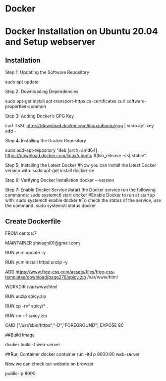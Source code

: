 # Docker
# Docker Installation on Ubuntu 20.04 and Setup webserver

## Installation

Step 1: Updating the Software Repository

sudo apt update

Step 2: Downloading Dependencies

sudo apt-get install apt-transport-https ca-certificates curl software-properties-common

Step 3: Adding Docker’s GPG Key

curl -fsSL https://download.docker.com/linux/ubuntu/gpg | sudo apt-key add -

Step 4: Installing the Docker Repository

sudo add-apt-repository "deb [arch=amd64] https://download.docker.com/linux/ubuntu  $(lsb_release -cs)  stable"

Step 5: Installing the Latest Docker
#Now you can install the latest Docker version with:
sudo apt-get install docker-ce

Step 6: Verifying Docker Installation
docker --version

Step 7: Enable Docker Service 
#start the Docker service run the following commands:
sudo systemctl start docker
#Enable Docker to run at startup with:
sudo systemctl enable docker
#To check the status of the service, use the command:
sudo systemctl status docker


## Create Dockerfile

FROM centos:7

MAINTAINER shivagni01@gmail.com 

RUN yum update -y

RUN yum install httpd unzip -y

ADD https://www.free-css.com/assets/files/free-css-templates/download/page276/spicy.zip /var/www/html

WORKDIR /var/www/html

RUN unzip spicy.zip

RUN cp -rvf spicy/* .

RUN rm -rf spicy.zip

CMD ["/usr/sbin/httpd","-D","FOREGROUND"]
EXPOSE 80

##Build Image 

docker build -t web-server .

##Run Container
docker container run -itd p 8000:80 web-server

Now we can check our website on browser

public-ip:8000


